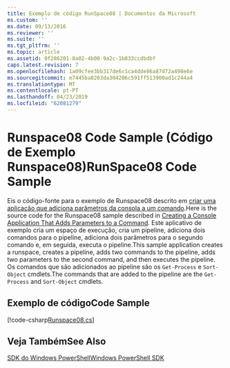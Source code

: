 ```yaml
---
title: Exemplo de código RunSpace08 | Documentos da Microsoft
ms.custom: ''
ms.date: 09/13/2016
ms.reviewer: ''
ms.suite: ''
ms.tgt_pltfrm: ''
ms.topic: article
ms.assetid: 0f286201-8a02-4b00-9a2c-1b833ccdbdbf
caps.latest.revision: 7
ms.openlocfilehash: 1a09cfee3bb317de6c1ca4dde86a87d72a498e6e
ms.sourcegitcommit: e7445ba8203da304286c591ff513900ad1c244a4
ms.translationtype: MT
ms.contentlocale: pt-PT
ms.lasthandoff: 04/23/2019
ms.locfileid: "62081279"
---
```

# <a name="runspace08-code-sample"></a><span data-ttu-id="4c215-102">Runspace08 Code Sample (Código de Exemplo Runspace08)</span><span class="sxs-lookup"><span data-stu-id="4c215-102">RunSpace08 Code Sample</span></span>

<span data-ttu-id="4c215-103">Eis o código-fonte para o exemplo de Runspace08 descrito em [criar uma aplicação que adiciona parâmetros da consola a um comando](http://msdn.microsoft.com/en-us/848b2b46-60f1-4a86-b448-cfc7c0cccfba).</span><span class="sxs-lookup"><span data-stu-id="4c215-103">Here is the source code for the Runspace08 sample described in [Creating a Console Application That Adds Parameters to a Command](http://msdn.microsoft.com/en-us/848b2b46-60f1-4a86-b448-cfc7c0cccfba).</span></span> <span data-ttu-id="4c215-104">Este aplicativo de exemplo cria um espaço de execução, cria um pipeline, adiciona dois comandos para o pipeline, adiciona dois parâmetros para o segundo comando e, em seguida, executa o pipeline.</span><span class="sxs-lookup"><span data-stu-id="4c215-104">This sample application creates a runspace, creates a pipeline, adds two commands to the pipeline, adds two parameters to the second command, and then executes the pipeline.</span></span> <span data-ttu-id="4c215-105">Os comandos que são adicionados ao pipeline são os `Get-Process` e `Sort-Object` cmdlets.</span><span class="sxs-lookup"><span data-stu-id="4c215-105">The commands that are added to the pipeline are the `Get-Process` and `Sort-Object` cmdlets.</span></span>

## <a name="code-sample"></a><span data-ttu-id="4c215-106">Exemplo de código</span><span class="sxs-lookup"><span data-stu-id="4c215-106">Code Sample</span></span>

[!code-csharp[Runspace08.cs](../../powershell-sdk-samples/SDK-2.0/csharp/Runspace08/Runspace08.cs#L11-L86 "Runspace08.cs")]

## <a name="see-also"></a><span data-ttu-id="4c215-107">Veja Também</span><span class="sxs-lookup"><span data-stu-id="4c215-107">See Also</span></span>

[<span data-ttu-id="4c215-108">SDK do Windows PowerShell</span><span class="sxs-lookup"><span data-stu-id="4c215-108">Windows PowerShell SDK</span></span>](../windows-powershell-reference.md)